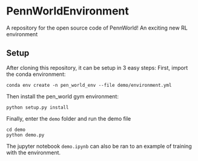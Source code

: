 # PennWorldEnvironment
A repository for the open source code of PennWorld! An exciting new RL environment 

## Setup
After cloning this repository, it can be setup in 3 easy steps:
First, import the conda environment:
```
conda env create -n pen_world_env --file demo/environment.yml
```
Then install the pen_world gym environment:
```
python setup.py install
```
Finally, enter the `demo` folder and run the demo file
```
cd demo
python demo.py
```
The jupyter notebook `demo.ipynb` can also be ran to an example of training with the environment.
